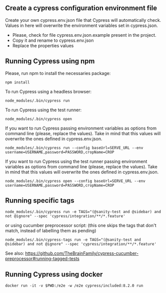 Create a cypress configuration environment file
----------

Create your own cypress.env.json file that Cypress will automatically check. Values in here will overwrite the environment variables set in cypress.json.

- Please, check for file cypress.env.json.example present in the project. 
- Copy it and rename to cypress.env.json
- Replace the properties values   


Running Cypress using npm
----------

Please, run npm to install the necessaries package:

~~~
npm install
~~~

To run Cypress using a headless browser:

~~~
node_modules/.bin/cypress run
~~~

To run Cypress using the test runner:

~~~
node_modules/.bin/cypress open
~~~ 

If you want to run Cypress passing environment variables as options from command line (please, replace the values). Take in mind 
that this values will overwrite the ones defined in cypress.env.json.

~~~
node_modules/.bin/cypress run --config baseUrl=SERVE_URL --env username=USERNAME,password=PASSWORD,cropName=CROP
~~~

If you want to run Cypress using the test runner passing environment variables as options from command line (please, replace the values). Take in mind 
that this values will overwrite the ones defined in cypress.env.json.

~~~
node_modules/.bin/cypress open --config baseUrl=SERVE_URL --env username=USERNAME,password=PASSWORD,cropName=CROP
~~~ 

Running specific tags
----------

~~~
node_modules/.bin/cypress run -e TAGS="(@sanity-test and @sidebar) and not @ignore" --spec 'cypress/integration/**/*.feature'
~~~ 

or using cucumber preprocessor script: (this one skips the tags that don't match, instead of labelling them as pending)
~~~
node_modules/.bin/cypress-tags run -e TAGS="(@sanity-test and @sidebar) and not @ignore" --spec 'cypress/integration/**/*.feature'
~~~ 
See also: https://github.com/TheBrainFamily/cypress-cucumber-preprocessor#running-tagged-tests

Running Cypress using docker
----------

~~~
docker run -it -v $PWD:/e2e -w /e2e cypress/included:8.2.0 run
~~~ 

